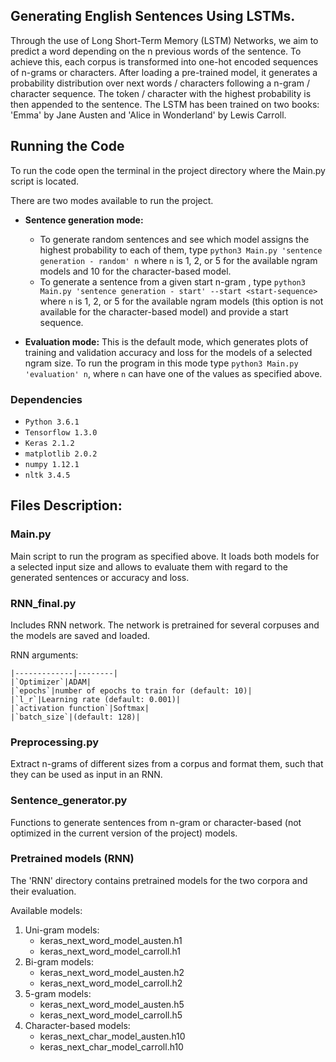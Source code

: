 ## Generating English Sentences Using LSTMs.

Through the use of Long Short-Term Memory (LSTM) Networks, we aim to predict a word depending on the n previous words of the sentence. 
To achieve this, each corpus is transformed into one-hot encoded sequences of n-grams or characters. After loading a pre-trained model, it 
generates a probability distribution over next words / characters following a n-gram / character sequence. The token / character with the
 highest probability is then appended to the sentence.
 The LSTM has been trained on two books: 'Emma' by Jane Austen and 'Alice in Wonderland' by Lewis Carroll.

## Running the Code

To run the code open the terminal in the project directory where the Main.py script is located.

There are two modes available to run the project.

- <b>Sentence generation mode:</b> 
    - To generate random sentences and see which model assigns the highest probability to each of them, type 
```python3 Main.py 'sentence generation - random' n```
where ```n``` is 1, 2, or 5 for the available ngram models and 10 for the character-based model.
    - To generate a sentence from a given start n-gram , type 
```python3 Main.py 'sentence generation - start' --start <start-sequence>```
where ```n``` is 1, 2, or 5 for the available ngram models (this option is not available for the character-based model) 
and provide a start sequence.

- <b>Evaluation mode:</b> This is the default mode, which generates plots of training and validation accuracy and loss for the models of a selected ngram size. 
To run the program in this mode type ```python3 Main.py 'evaluation' n```, where ```n``` can have one of the values as specified above.

### Dependencies

* `Python 3.6.1`
* `Tensorflow 1.3.0`
* `Keras 2.1.2`
* `matplotlib 2.0.2`
* `numpy 1.12.1`
* `nltk 3.4.5`

## Files Description: 

### Main.py 

Main script to run the program as specified above. It loads both models for a selected input size and allows to evaluate them with regard to the 
generated sentences or accuracy and loss.

### RNN_final.py

Includes RNN network. The network is pretrained for several corpuses and the models are saved and loaded.

RNN arguments:


	|-------------|--------|
	|`Optimizer`|ADAM|
	|`epochs`|number of epochs to train for (default: 10)|
	|`l_r`|Learning rate (default: 0.001)|
	|`activation function`|Softmax|
	|`batch_size`|(default: 128)|
	

### Preprocessing.py

Extract n-grams of different sizes from a corpus and format them, such that they can be used as input
 in an RNN.
 
 ### Sentence_generator.py
 Functions to generate sentences from n-gram or character-based (not optimized in the current version of the project) models.

### Pretrained models (RNN)

The 'RNN' directory contains pretrained models for the two corpora and their evaluation.

Available models:
1. Uni-gram models:
    - keras_next_word_model_austen.h1
    - keras_next_word_model_carroll.h1
2. Bi-gram models:
    - keras_next_word_model_austen.h2
    - keras_next_word_model_carroll.h2
3. 5-gram models:
    - keras_next_word_model_austen.h5
    - keras_next_word_model_carroll.h5
4. Character-based models:
    - keras_next_char_model_austen.h10
    - keras_next_char_model_carroll.h10
